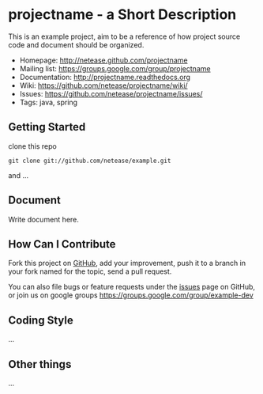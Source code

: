 projectname - a Short Description 
===============

This is an example project, aim to be a reference of how project source code and document should be organized.

 * Homepage: <http://netease.github.com/projectname>
 * Mailing list: <https://groups.google.com/group/projectname>
 * Documentation: <http://projectname.readthedocs.org>
 * Wiki: <https://github.com/netease/projectname/wiki/>
 * Issues: <https://github.com/netease/projectname/issues/>
 * Tags: java, spring

Getting Started
---------------

clone this repo

    git clone git://github.com/netease/example.git

and ...

Document
--------

Write document here.

How Can I Contribute
--------------------

Fork this project on [GitHub](https://github.com/netease/example), add your improvement, push it to a branch in your fork named for the topic, send a pull request.

You can also file bugs or feature requests under the [issues](https://github.com/netease/example/issues/) page on GitHub, or join us on google groups <https://groups.google.com/group/example-dev>

Coding Style
------------

...

Other things
------------

...
